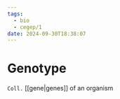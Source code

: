 ```yaml
---
tags:
  - bio
  - cegep/1
date: 2024-09-30T18:38:07
---
```


# Genotype

`Coll.` [[gene|genes]] of an organism